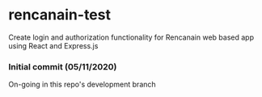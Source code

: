 # rencanain-test
Create login and authorization functionality for Rencanain web based app using React and Express.js

### Initial commit (05/11/2020)
On-going in this repo's development branch
